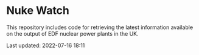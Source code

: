 # Nuke Watch

This repository includes code for retrieving the latest information available on the output of EDF nuclear power plants in the UK.

Last updated: 2022-07-16 18:11